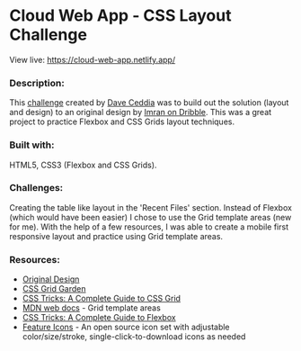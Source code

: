# Cloud Web App - CSS Layout Challenge 
View live: https://cloud-web-app.netlify.app/

### Description: 
This [challenge](https://github.com/dceddia/css-layout-challenge) created by [Dave Ceddia](https://daveceddia.com/about/) was to build out the solution (layout and design) to an original design by [Imran on Dribble](https://dribbble.com/shots/10747116-Cloud-Web-App). This was a great project to practice Flexbox and CSS Grids layout techniques. 

### Built with:
HTML5, CSS3 (Flexbox and CSS Grids).

### Challenges:
Creating the table like layout in the 'Recent Files' section. Instead of Flexbox (which would have been easier) I chose to use the Grid template areas (new for me). With the help of a few resources, I was able to create a mobile first responsive layout and practice using Grid template areas. 

### Resources:
- [Original Design](https://dribbble.com/shots/10747116-Cloud-Web-App)
- [CSS Grid Garden](https://cssgridgarden.com/)
- [CSS Tricks: A Complete Guide to CSS Grid](https://css-tricks.com/snippets/css/complete-guide-grid/)
- [MDN web docs](https://developer.mozilla.org/en-US/docs/Web/CSS/grid-template-areas) - Grid template areas
- [CSS Tricks: A Complete Guide to Flexbox](https://css-tricks.com/snippets/css/a-guide-to-flexbox/)
- [Feature Icons](https://feathericons.com/) - An open source icon set with adjustable color/size/stroke, single-click-to-download icons as needed







